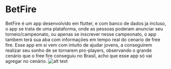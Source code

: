 # BetFire
BetFire é um app desenvolvido em flutter, e com banco de dados ja incluso, o app se trata de uma plataforma, onde as pessoas poderam anunciar seu torneio/campeonato, ou apenas se inscrever nesse campeonato, o app tambem terá sua aba com informações em tempo real do cenario de free fire. Esse app em si vem com intuito de ajudar jovens, a conseguirem realizar seu sonho de se tornarem pro-players, observando o grande cenário que o free fire conseguiu no Brasil, acho que esse app só vai agregar no cenário.
![alt text](https://drive.google.com/file/d/1f7JlFAnWwCsfDqUh4kEJGNUSE2HatwMB/view?usp=sharing)
